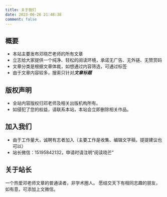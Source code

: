 ```yaml
---
title: 关于我们
date: 2023-06-26 21:48:38
comment: false
---
```


## 概要
- 本站主要发布邓晓芒老师的所有文章
- 立志给大家提供一个纯净、轻松的阅读环境，承诺无广告、无外链、无赞赏码
- 文章分类是根据文章体裁，如想通过内容筛选，可通过标签
- 由于文章内容较多，搜索只针对***文章标题***
## 版权声明
- 全站内容版权归邓老师及相关出版机构所有。
- 如侵犯了您的权益，请联系本站，本站会立即删除相关作品。
## 加入我们
- 由于工作量大，诚聘有志者加入（主要工作是收集、编辑文字稿，提提建议也可以）
- 站长微信：15195842132，申请时请注明“阅读晓芒”
## 关于站长
一个热爱邓老师文章的普通读者，非学术圈人。
愿结交天下有相同志趣的朋友，如有意，可添加上文微信。
